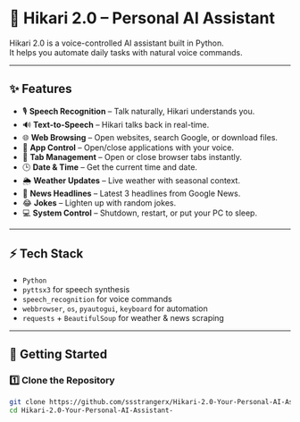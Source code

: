 # 🌸 Hikari 2.0 – Personal AI Assistant

Hikari 2.0 is a voice-controlled AI assistant built in Python.  
It helps you automate daily tasks with natural voice commands.  

---

## ✨ Features
- 🎙️ **Speech Recognition** – Talk naturally, Hikari understands you.  
- 🔊 **Text-to-Speech** – Hikari talks back in real-time.  
- 🌐 **Web Browsing** – Open websites, search Google, or download files.  
- 📂 **App Control** – Open/close applications with your voice.  
- 📑 **Tab Management** – Open or close browser tabs instantly.  
- 🕒 **Date & Time** – Get the current time and date.  
- 🌦 **Weather Updates** – Live weather with seasonal context.  
- 📰 **News Headlines** – Latest 3 headlines from Google News.  
- 😂 **Jokes** – Lighten up with random jokes.  
- 💻 **System Control** – Shutdown, restart, or put your PC to sleep.  

---

## ⚡ Tech Stack
- `Python`
- `pyttsx3` for speech synthesis  
- `speech_recognition` for voice commands  
- `webbrowser`, `os`, `pyautogui`, `keyboard` for automation  
- `requests` + `BeautifulSoup` for weather & news scraping  

---
## 🚀 Getting Started

### 1️⃣ Clone the Repository
```bash
git clone https://github.com/ssstrangerx/Hikari-2.0-Your-Personal-AI-Assistant-.git
cd Hikari-2.0-Your-Personal-AI-Assistant-

